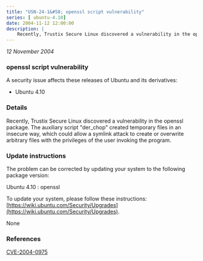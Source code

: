 ```yaml
---
title: "USN-24-1&#58; openssl script vulnerability"
series: [ ubuntu-4.10]
date: 2004-11-12 12:00:00
description: |
    Recently, Trustix Secure Linux discovered a vulnerability in the openssl package. The auxiliary script &quot;der_chop&quot; created temporary files in an insecure way, which could allow a symlink attack to create or overwrite arbitrary files with the privileges of the user invoking the program.
--- 
```

 
 

*12 November 2004*

### openssl script vulnerability

A security issue affects these releases of Ubuntu and its derivatives:

* Ubuntu 4.10

### Details

Recently, Trustix Secure Linux discovered a vulnerability in the openssl package. The auxiliary script &quot;der_chop&quot; created temporary files in an insecure way, which could allow a symlink attack to create or overwrite arbitrary files with the privileges of the user invoking the program.

### Update instructions

The problem can be corrected by updating your system to the following package version:

Ubuntu 4.10
 : openssl 

To update your system, please follow these instructions: [https://wiki.ubuntu.com/Security/Upgrades](https://wiki.ubuntu.com/Security/Upgrades).

None

### References

 
 [CVE-2004-0975](http://people.ubuntu.com/~ubuntu-security/cve/CVE-2004-0975)
 

